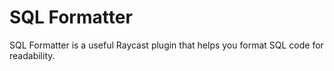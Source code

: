 # SQL Formatter

SQL Formatter is a useful Raycast plugin that helps you format SQL code for readability.
